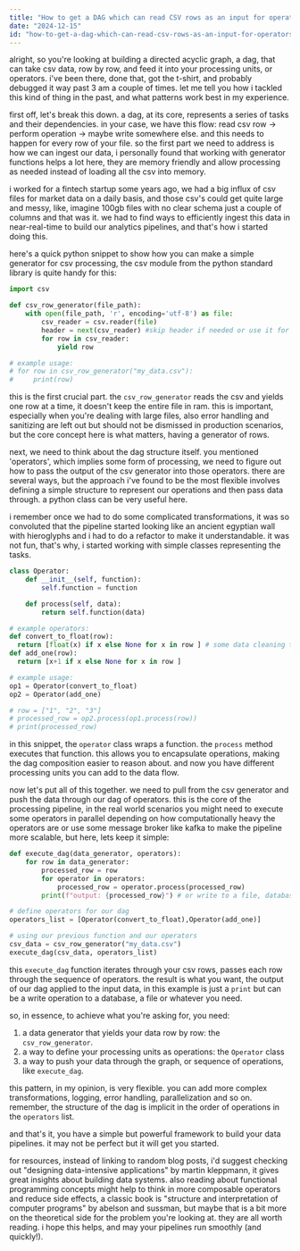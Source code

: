 ```yaml
---
title: "How to get a DAG which can read CSV rows as an input for operators?"
date: "2024-12-15"
id: "how-to-get-a-dag-which-can-read-csv-rows-as-an-input-for-operators"
---
```


alright, so you're looking at building a directed acyclic graph, a dag, that can take csv data, row by row, and feed it into your processing units, or operators. i've been there, done that, got the t-shirt, and probably debugged it way past 3 am a couple of times. let me tell you how i tackled this kind of thing in the past, and what patterns work best in my experience.

first off, let's break this down. a dag, at its core, represents a series of tasks and their dependencies. in your case, we have this flow: read csv row -> perform operation -> maybe write somewhere else. and this needs to happen for every row of your file. so the first part we need to address is how we can ingest our data, i personally found that working with generator functions helps a lot here, they are memory friendly and allow processing as needed instead of loading all the csv into memory.

i worked for a fintech startup some years ago, we had a big influx of csv files for market data on a daily basis, and those csv's could get quite large and messy, like, imagine 100gb files with no clear schema just a couple of columns and that was it. we had to find ways to efficiently ingest this data in near-real-time to build our analytics pipelines, and that's how i started doing this.

here's a quick python snippet to show how you can make a simple generator for csv processing, the csv module from the python standard library is quite handy for this:

```python
import csv

def csv_row_generator(file_path):
    with open(file_path, 'r', encoding='utf-8') as file:
        csv_reader = csv.reader(file)
        header = next(csv_reader) #skip header if needed or use it for metadata
        for row in csv_reader:
            yield row

# example usage:
# for row in csv_row_generator("my_data.csv"):
#     print(row)
```

this is the first crucial part. the `csv_row_generator` reads the csv and yields one row at a time, it doesn't keep the entire file in ram. this is important, especially when you're dealing with large files, also error handling and sanitizing are left out but should not be dismissed in production scenarios, but the core concept here is what matters, having a generator of rows.

next, we need to think about the dag structure itself. you mentioned 'operators', which implies some form of processing, we need to figure out how to pass the output of the csv generator into those operators. there are several ways, but the approach i've found to be the most flexible involves defining a simple structure to represent our operations and then pass data through. a python class can be very useful here.

i remember once we had to do some complicated transformations, it was so convoluted that the pipeline started looking like an ancient egyptian wall with hieroglyphs and i had to do a refactor to make it understandable. it was not fun, that's why, i started working with simple classes representing the tasks.

```python
class Operator:
    def __init__(self, function):
        self.function = function

    def process(self, data):
        return self.function(data)

# example operators:
def convert_to_float(row):
  return [float(x) if x else None for x in row ] # some data cleaning too here
def add_one(row):
  return [x+1 if x else None for x in row ]

# example usage:
op1 = Operator(convert_to_float)
op2 = Operator(add_one)

# row = ["1", "2", "3"]
# processed_row = op2.process(op1.process(row))
# print(processed_row)
```

in this snippet, the `operator` class wraps a function. the `process` method executes that function. this allows you to encapsulate operations, making the dag composition easier to reason about. and now you have different processing units you can add to the data flow.

now let's put all of this together. we need to pull from the csv generator and push the data through our dag of operators. this is the core of the processing pipeline, in the real world scenarios you might need to execute some operators in parallel depending on how computationally heavy the operators are or use some message broker like kafka to make the pipeline more scalable, but here, lets keep it simple:

```python
def execute_dag(data_generator, operators):
    for row in data_generator:
        processed_row = row
        for operator in operators:
            processed_row = operator.process(processed_row)
        print(f"output: {processed_row}") # or write to a file, database, etc.

# define operators for our dag
operators_list = [Operator(convert_to_float),Operator(add_one)]

# using our previous function and our operators
csv_data = csv_row_generator("my_data.csv")
execute_dag(csv_data, operators_list)
```

this `execute_dag` function iterates through your csv rows, passes each row through the sequence of operators. the result is what you want, the output of our dag applied to the input data, in this example is just a `print` but can be a write operation to a database, a file or whatever you need.

so, in essence, to achieve what you're asking for, you need:

1.  a data generator that yields your data row by row: the `csv_row_generator`.
2.  a way to define your processing units as operations: the `Operator` class
3.  a way to push your data through the graph, or sequence of operations, like `execute_dag`.

this pattern, in my opinion, is very flexible. you can add more complex transformations, logging, error handling, parallelization and so on. remember, the structure of the dag is implicit in the order of operations in the `operators` list.

and that's it, you have a simple but powerful framework to build your data pipelines. it may not be perfect but it will get you started.

for resources, instead of linking to random blog posts, i'd suggest checking out "designing data-intensive applications" by martin kleppmann, it gives great insights about building data systems. also reading about functional programming concepts might help to think in more composable operators and reduce side effects, a classic book is "structure and interpretation of computer programs" by abelson and sussman, but maybe that is a bit more on the theoretical side for the problem you're looking at. they are all worth reading. i hope this helps, and may your pipelines run smoothly (and quickly!).
